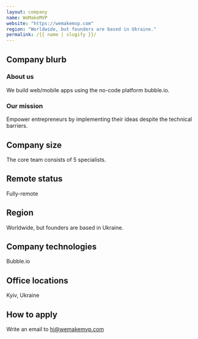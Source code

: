 ```yaml
---
layout: company
name: WeMakeMVP
website: "https://wemakemvp.com"
region: "Worldwide, but founders are based in Ukraine."
permalink: /{{ name | slugify }}/
---
```


## Company blurb

### About us

We build web/mobile apps using the no-code platform bubble.io. 

### Our mission

Empower entrepreneurs by implementing their ideas despite the technical barriers. 

## Company size

The core team consists of 5 specialists.

## Remote status

Fully-remote

## Region

Worldwide, but founders are based in Ukraine.

## Company technologies

Bubble.io

## Office locations

Kyiv, Ukraine

## How to apply

Write an email to [hi@wemakemvp.com](mailto:hi@wemakemvp.com)